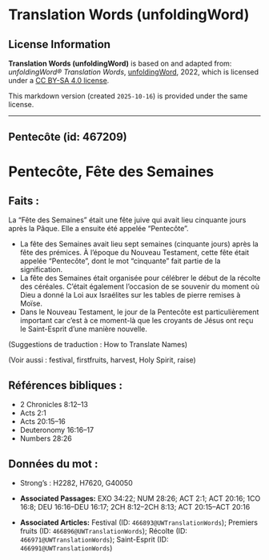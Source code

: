 # Translation Words (unfoldingWord)

## License Information

**Translation Words (unfoldingWord)** is based on and adapted from: _unfoldingWord® Translation Words_, [unfoldingWord](https://unfoldingword.org/utw), 2022, which is licensed under a [CC BY-SA 4.0 license](https://creativecommons.org/licenses/by-sa/4.0/legalcode.en).

This markdown version (created `2025-10-16`) is provided under the same license.



--------------------------------

## Pentecôte (id: 467209)

Pentecôte, Fête des Semaines
============================

Faits :
-------

La “Fête des Semaines” était une fête juive qui avait lieu cinquante jours après la Pâque. Elle a ensuite été appelée “Pentecôte”.

* La fête des Semaines avait lieu sept semaines (cinquante jours) après la fête des prémices. À l’époque du Nouveau Testament, cette fête était appelée “Pentecôte”, dont le mot “cinquante” fait partie de la signification.
* La fête des Semaines était organisée pour célébrer le début de la récolte des céréales. C’était également l’occasion de se souvenir du moment où Dieu a donné la Loi aux Israélites sur les tables de pierre remises à Moïse.
* Dans le Nouveau Testament, le jour de la Pentecôte est particulièrement important car c’est à ce moment\-là que les croyants de Jésus ont reçu le Saint\-Esprit d’une manière nouvelle.

(Suggestions de traduction : How to Translate Names)

(Voir aussi : festival, firstfruits, harvest, Holy Spirit, raise)

Références bibliques :
----------------------

* 2 Chronicles 8:12–13
* Acts 2:1
* Acts 20:15–16
* Deuteronomy 16:16–17
* Numbers 28:26

Données du mot :
----------------

* Strong’s : H2282, H7620, G40050

* **Associated Passages:** EXO 34:22; NUM 28:26; ACT 2:1; ACT 20:16; 1CO 16:8; DEU 16:16–DEU 16:17; 2CH 8:12–2CH 8:13; ACT 20:15–ACT 20:16
* **Associated Articles:** Festival (ID: `466893@UWTranslationWords`); Premiers fruits (ID: `466896@UWTranslationWords`); Récolte (ID: `466971@UWTranslationWords`); Saint-Esprit (ID: `466991@UWTranslationWords`)

